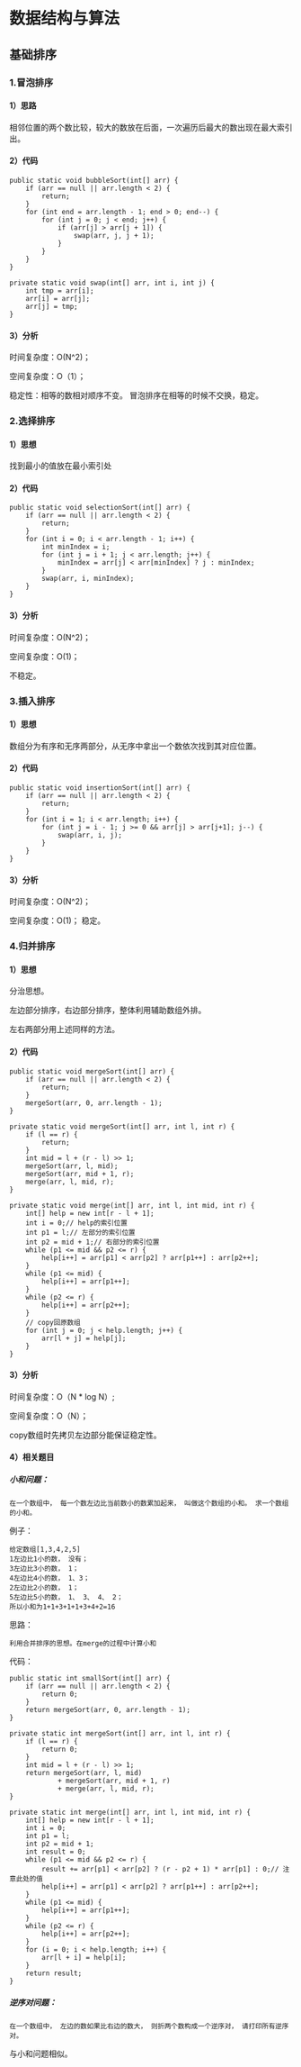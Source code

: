 # 数据结构与算法 #

## 基础排序 ##
### 1.冒泡排序
#### 1）思路
相邻位置的两个数比较，较大的数放在后面，一次遍历后最大的数出现在最大索引出。
#### 2）代码
	public static void bubbleSort(int[] arr) {
		if (arr == null || arr.length < 2) {
			return;
		}
		for (int end = arr.length - 1; end > 0; end--) {
			for (int j = 0; j < end; j++) {
				if (arr[j] > arr[j + 1]) {
					swap(arr, j, j + 1);
				}
			}
		}
	}

	private static void swap(int[] arr, int i, int j) {
		int tmp = arr[i];
		arr[i] = arr[j];
		arr[j] = tmp;
	}

#### 3）分析
时间复杂度：O(N^2)；

空间复杂度：O（1）；

稳定性：相等的数相对顺序不变。
冒泡排序在相等的时候不交换，稳定。

### 2.选择排序
#### 1）思想
找到最小的值放在最小索引处
#### 2）代码
	public static void selectionSort(int[] arr) {
		if (arr == null || arr.length < 2) {
			return;
		}
		for (int i = 0; i < arr.length - 1; i++) {
			int minIndex = i;
			for (int j = i + 1; j < arr.length; j++) {
				minIndex = arr[j] < arr[minIndex] ? j : minIndex;
			}
			swap(arr, i, minIndex);
		}
	}

#### 3）分析
时间复杂度：O(N^2)；

空间复杂度：O(1)；

不稳定。

### 3.插入排序
#### 1）思想
数组分为有序和无序两部分，从无序中拿出一个数依次找到其对应位置。
#### 2）代码
	public static void insertionSort(int[] arr) {
		if (arr == null || arr.length < 2) {
			return;
		}
		for (int i = 1; i < arr.length; i++) {
			for (int j = i - 1; j >= 0 && arr[j] > arr[j+1]; j--) {
				swap(arr, i, j);
			}
		}
	}

#### 3）分析
时间复杂度：O(N^2)；

空间复杂度：O(1)；
稳定。

### 4.归并排序
#### 1）思想
分治思想。

左边部分排序，右边部分排序，整体利用辅助数组外排。

左右两部分用上述同样的方法。
#### 2）代码
	public static void mergeSort(int[] arr) {
		if (arr == null || arr.length < 2) {
			return;
		}
		mergeSort(arr, 0, arr.length - 1);
	}

	private static void mergeSort(int[] arr, int l, int r) {
		if (l == r) {
			return;
		}
		int mid = l + (r - l) >> 1;
		mergeSort(arr, l, mid);
		mergeSort(arr, mid + 1, r);
		merge(arr, l, mid, r);
	}

	private static void merge(int[] arr, int l, int mid, int r) {
		int[] help = new int[r - l + 1];
		int i = 0;// help的索引位置
		int p1 = l;// 左部分的索引位置
		int p2 = mid + 1;// 右部分的索引位置
		while (p1 <= mid && p2 <= r) {
			help[i++] = arr[p1] < arr[p2] ? arr[p1++] : arr[p2++];
		}
		while (p1 <= mid) {
			help[i++] = arr[p1++];
		}
		while (p2 <= r) {
			help[i++] = arr[p2++];
		}
		// copy回原数组
		for (int j = 0; j < help.length; j++) {
			arr[l + j] = help[j];
		}
	}
#### 3）分析
时间复杂度：O（N * log N）;

空间复杂度：O（N）；

copy数组时先拷贝左边部分能保证稳定性。
#### 4）相关题目
##### 小和问题：
	在一个数组中， 每一个数左边比当前数小的数累加起来， 叫做这个数组的小和。 求一个数组
	的小和。

例子：

	给定数组[1,3,4,2,5]	
	1左边比1小的数， 没有；	
	3左边比3小的数， 1；	
	4左边比4小的数， 1、3；	
	2左边比2小的数， 1；	
	5左边比5小的数， 1、 3、 4、 2；	
	所以小和为1+1+3+1+1+3+4+2=16

思路：

	利用合并排序的思想。在merge的过程中计算小和

代码：

	public static int smallSort(int[] arr) {
		if (arr == null || arr.length < 2) {
			return 0;
		}
		return mergeSort(arr, 0, arr.length - 1);
	}

	private static int mergeSort(int[] arr, int l, int r) {
		if (l == r) {
			return 0;
		}
		int mid = l + (r - l) >> 1;
		return mergeSort(arr, l, mid) 
				+ mergeSort(arr, mid + 1, r) 
				+ merge(arr, l, mid, r);
	}

	private static int merge(int[] arr, int l, int mid, int r) {
		int[] help = new int[r - l + 1];
		int i = 0;
		int p1 = l;
		int p2 = mid + 1;
		int result = 0;
		while (p1 <= mid && p2 <= r) {
			result += arr[p1] < arr[p2] ? (r - p2 + 1) * arr[p1] : 0;// 注意此处的值
			help[i++] = arr[p1] < arr[p2] ? arr[p1++] : arr[p2++];
		}
		while (p1 <= mid) {
			help[i++] = arr[p1++];
		}
		while (p2 <= r) {
			help[i++] = arr[p2++];
		}
		for (i = 0; i < help.length; i++) {
			arr[l + i] = help[i];
		}
		return result;
	}
##### 逆序对问题：
	在一个数组中， 左边的数如果比右边的数大， 则折两个数构成一个逆序对， 请打印所有逆序
	对。
与小和问题相似。
